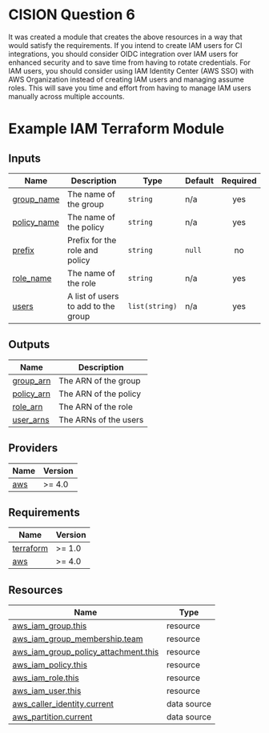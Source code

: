 # CISION Question 6

It was created a module that creates the above resources in a way that would satisfy the requirements. If you intend to create IAM users for CI integrations, you should consider OIDC integration over IAM users for enhanced security and to save time from having to rotate credentials. For IAM users, you should consider using IAM Identity Center (AWS SSO) with AWS Organization instead of creating IAM users and managing assume roles. This will save you time and effort from having to manage IAM users manually across multiple accounts.


# Example IAM Terraform Module

## Inputs

| Name                                                                  | Description                         | Type           | Default | Required |
| --------------------------------------------------------------------- | ----------------------------------- | -------------- | ------- | :------: |
| <a name="input_group_name"></a> [group\_name](#input\_group\_name)    | The name of the group               | `string`       | n/a     |   yes    |
| <a name="input_policy_name"></a> [policy\_name](#input\_policy\_name) | The name of the policy              | `string`       | n/a     |   yes    |
| <a name="input_prefix"></a> [prefix](#input\_prefix)                  | Prefix for the role and policy      | `string`       | `null`  |    no    |
| <a name="input_role_name"></a> [role\_name](#input\_role\_name)       | The name of the role                | `string`       | n/a     |   yes    |
| <a name="input_users"></a> [users](#input\_users)                     | A list of users to add to the group | `list(string)` | n/a     |   yes    |

## Outputs

| Name                                                                 | Description           |
| -------------------------------------------------------------------- | --------------------- |
| <a name="output_group_arn"></a> [group\_arn](#output\_group\_arn)    | The ARN of the group  |
| <a name="output_policy_arn"></a> [policy\_arn](#output\_policy\_arn) | The ARN of the policy |
| <a name="output_role_arn"></a> [role\_arn](#output\_role\_arn)       | The ARN of the role   |
| <a name="output_user_arns"></a> [user\_arns](#output\_user\_arns)    | The ARNs of the users |

## Providers

| Name                                              | Version |
| ------------------------------------------------- | ------- |
| <a name="provider_aws"></a> [aws](#provider\_aws) | >= 4.0  |

## Requirements

| Name                                                                      | Version |
| ------------------------------------------------------------------------- | ------- |
| <a name="requirement_terraform"></a> [terraform](#requirement\_terraform) | >= 1.0  |
| <a name="requirement_aws"></a> [aws](#requirement\_aws)                   | >= 4.0  |

## Resources

| Name                                                                                                                                            | Type        |
| ----------------------------------------------------------------------------------------------------------------------------------------------- | ----------- |
| [aws_iam_group.this](https://registry.terraform.io/providers/hashicorp/aws/latest/docs/resources/iam_group)                                     | resource    |
| [aws_iam_group_membership.team](https://registry.terraform.io/providers/hashicorp/aws/latest/docs/resources/iam_group_membership)               | resource    |
| [aws_iam_group_policy_attachment.this](https://registry.terraform.io/providers/hashicorp/aws/latest/docs/resources/iam_group_policy_attachment) | resource    |
| [aws_iam_policy.this](https://registry.terraform.io/providers/hashicorp/aws/latest/docs/resources/iam_policy)                                   | resource    |
| [aws_iam_role.this](https://registry.terraform.io/providers/hashicorp/aws/latest/docs/resources/iam_role)                                       | resource    |
| [aws_iam_user.this](https://registry.terraform.io/providers/hashicorp/aws/latest/docs/resources/iam_user)                                       | resource    |
| [aws_caller_identity.current](https://registry.terraform.io/providers/hashicorp/aws/latest/docs/data-sources/caller_identity)                   | data source |
| [aws_partition.current](https://registry.terraform.io/providers/hashicorp/aws/latest/docs/data-sources/partition)                               | data source |


